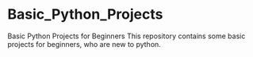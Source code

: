 # Basic_Python_Projects
Basic Python Projects for Beginners
This repository contains some basic projects for beginners, who are new to python.
